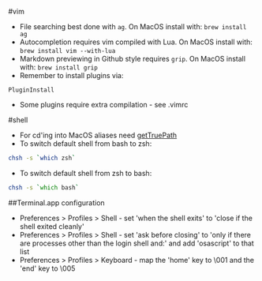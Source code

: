 #vim
* File searching best done with `ag`. On MacOS install with: `brew install ag`
* Autocompletion requires vim compiled with Lua. On MacOS install with: `brew install vim --with-lua`
* Markdown previewing in Github style requires `grip`. On MacOS install with: `brew install grip`
* Remember to install plugins via:
```viml
PluginInstall
```
* Some plugins require extra compilation - see .vimrc


#shell
* For cd'ing into MacOS aliases need [getTruePath](https://github.com/shiguol/CD2Alies)
* To switch default shell from bash to zsh:
```bash
chsh -s `which zsh`
```
* To switch default shell from zsh to bash:
```zsh
chsh -s `which bash`
```

##Terminal.app configuration
* Preferences > Profiles > Shell - set 'when the shell exits' to 'close if the shell exited cleanly'
* Preferences > Profiles > Shell - set 'ask before closing' to 'only if there are processes other than the login shell and:' and add 'osascript' to that list
* Preferences > Profiles > Keyboard - map the 'home' key to \001 and the 'end' key to \005

